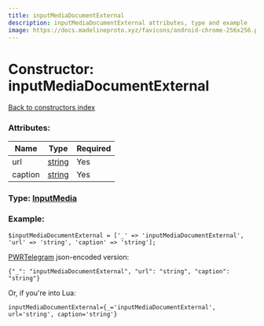 ```yaml
---
title: inputMediaDocumentExternal
description: inputMediaDocumentExternal attributes, type and example
image: https://docs.madelineproto.xyz/favicons/android-chrome-256x256.png
---
```

# Constructor: inputMediaDocumentExternal  
[Back to constructors index](index.md)



### Attributes:

| Name     |    Type       | Required |
|----------|---------------|----------|
|url|[string](../types/string.md) | Yes|
|caption|[string](../types/string.md) | Yes|



### Type: [InputMedia](../types/InputMedia.md)


### Example:

```
$inputMediaDocumentExternal = ['_' => 'inputMediaDocumentExternal', 'url' => 'string', 'caption' => 'string'];
```  

[PWRTelegram](https://pwrtelegram.xyz) json-encoded version:

```
{"_": "inputMediaDocumentExternal", "url": "string", "caption": "string"}
```


Or, if you're into Lua:  


```
inputMediaDocumentExternal={_='inputMediaDocumentExternal', url='string', caption='string'}

```


